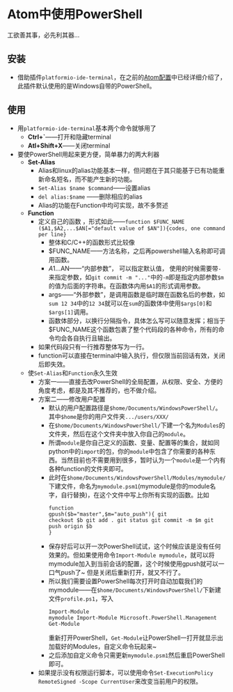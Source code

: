 # Atom中使用PowerShell

工欲善其事，必先利其器...

## 安装
* 借助插件`platformio-ide-terminal`，在之前的[Atom配置](https://zhyack.github.io/posts/2016_09_24-Atom-Config.html)中已经详细介绍了，此插件默认使用的是Windows自带的PowerShell。

## 使用
* 用`platformio-ide-terminal`基本两个命令就够用了
	* **Ctrl+`**——打开和隐藏terminal
	* **Atl+Shift+X**——关闭terminal
* 要使PowerShell用起来更方便，简单暴力的两大利器
	* **Set-Alias**
		* Alias和linux的alias功能基本一样，但问题在于其只能基于已有功能重新命名短名，而不能产生新的功能。
		* `Set-Alias $name $command`——设置alias
		* `del alias:$name` ——删除相应的alias
		* Alias的功能在Function中均可实现，故不多赘述
	* **Function**
		* 定义自己的函数 ，形式如此——`function $FUNC_NAME ($A1,$A2,...$AN[="default value of $AN"]){codes, one command per line}`
			* 整体和C/C++的函数形式比较像
			* $FUNC_NAME——方法名称，之后再powershell输入名称即可调用函数。
			* $A1...$AN——“内部参数”， 可以指定默认值， 使用的时候需要带`-`来指定参数，如`git commit -m "..."`中的`-m`即是指定内部参数`$m`的值为后面的字符串。在函数体内用`$A1`的形式调用参数。
			* args——“外部参数”，是调用函数是临时跟在函数名后的参数，如`sum 12 34`中的`12 34`就可以在`sum`的函数体中使用`$args[0]`和`$args[1]`调用。
			* 函数体部分，以换行分隔指令，具体怎么写可以随意发挥；相当于$FUNC_NAME这个函数包裹了整个代码段的各种命令，所有的命令均会各自执行且输出。
		* 如果代码段只有一行推荐整体写为一行。
		* function可以直接在terminal中输入执行，但仅限当前回话有效，关闭后即失效。
	* 使`Set-Alias`和`Function`永久生效
		* 方案一——直接去改PowerShell的全局配置，从权限、安全、方便的角度考虑，都是及其不推荐的，也不做介绍。
		* 方案二——修改用户配置
			* 默认的用户配置路径是`$home/Documents/WindowsPowerShell/`。其中`$home`是你的用户文件夹`.../users/XXX/`
			* 在`$home/Documents/WindowsPowerShell/`下建一个名为`Modules`的文件夹，然后在这个文件夹中放入你自己的`module`。
			* 所谓`module`是你自己定义的函数、变量、配置等的集合，就如同python中的`import`的包，你的`module`中包含了你需要的各种东西。当然目前也不需要用到很多，暂时认为一个`module`是一个内有各种function的文件夹即可。
			* 此时在`$home/Documents/WindowsPowerShell/Modules/mymodule/`下建文件，命名为`mymodule.psm1`(mymodule是你的module名字，自行替换)，在这个文件中写上你所有实现的函数。比如<pre><code>function gpush($b="master",$m="auto_push"){
				git checkout $b
				git add .
				git status
				git commit -m $m
				git push origin $b
}</code></pre>
			* 保存好后可以开一次PowerShell试试，这个时候应该是没有任何效果的。但如果使用命令`Import-Module mymodule`，就可以将mymodule加入到当前会话的配置，这个时候使用gpush就可以一口气push了~ 但是关闭后重新打开，就又不行了。
			* 所以我们需要设置PowerShell每次打开时自动加载我们的mymodule——在`$home/Documents/WindowsPowerShell/`下新建文件`profile.ps1`，写入<pre><code>Import-Module mymodule
Import-Module Microsoft.PowerShell.Management
Get-Module</code></pre>重新打开PowerShell，`Get-Module`让PowerShell一打开就显示出加载好的Modules，自定义命令玩起来~
			* 之后添加自定义命令只需更新`mymodule.psm1`然后重启PowerShell即可。
		*  如果提示没有权限运行脚本，可以使用命令`Set-ExecutionPolicy RemoteSigned -Scope CurrentUser`来改变当前用户的权限。
